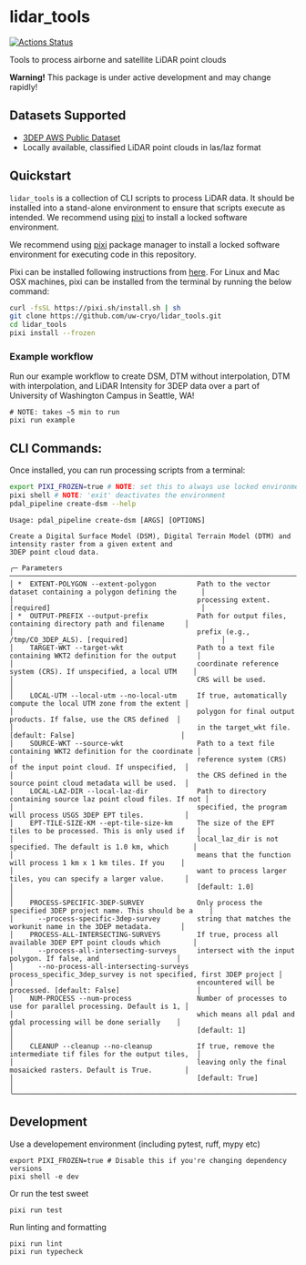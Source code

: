 # lidar_tools

[![Actions Status][actions-badge]][actions-link]

[actions-badge]:            https://github.com/uw-cryo/lidar_tools/workflows/Tests/badge.svg
[actions-link]:             https://github.com/uw-cryo/lidar_tools/actions

Tools to process airborne and satellite LiDAR point clouds

**Warning!** This package is under active development and may change rapidly!


## Datasets Supported
* [3DEP AWS Public Dataset](https://registry.opendata.aws/usgs-lidar/)
* Locally available, classified LiDAR point clouds in las/laz format

  
## Quickstart

`lidar_tools` is a collection of CLI scripts to process LiDAR data. It should be installed into a stand-alone environment to ensure that scripts execute as intended. We recommend using [pixi](https://pixi.sh/latest/) to install a locked software environment. 

We recommend using [pixi](https://pixi.sh/latest/) package manager to install a locked software environment for executing code in this repository. 

Pixi can be installed following instructions from [here](https://pixi.sh/latest/#installation). For Linux and Mac OSX machines, pixi can be installed from the terminal by running the below command:

```bash
curl -fsSL https://pixi.sh/install.sh | sh
git clone https://github.com/uw-cryo/lidar_tools.git
cd lidar_tools
pixi install --frozen
```

### Example workflow
Run our example workflow to create DSM, DTM without interpolation, DTM with interpolation, and LiDAR Intensity for 3DEP data over a part of University of Washington Campus in Seattle, WA!
```
# NOTE: takes ~5 min to run 
pixi run example
```

## CLI Commands:

Once installed, you can run processing scripts from a terminal:

```bash
export PIXI_FROZEN=true # NOTE: set this to always use locked environment
pixi shell # NOTE: 'exit' deactivates the environment
pdal_pipeline create-dsm --help
```

```console
Usage: pdal_pipeline create-dsm [ARGS] [OPTIONS]

Create a Digital Surface Model (DSM), Digital Terrain Model (DTM) and intensity raster from a given extent and 
3DEP point cloud data.

╭─ Parameters ──────────────────────────────────────────────────────────────────────────────────────────────────╮
│ *  EXTENT-POLYGON --extent-polygon          Path to the vector dataset containing a polygon defining the      │
│                                             processing extent. [required]                                     │
│ *  OUTPUT-PREFIX --output-prefix            Path for output files, containing directory path and filename     │
│                                             prefix (e.g., /tmp/CO_3DEP_ALS). [required]                       │
│    TARGET-WKT --target-wkt                  Path to a text file containing WKT2 definition for the output     │
│                                             coordinate reference system (CRS). If unspecified, a local UTM    │
│                                             CRS will be used.                                                 │
│    LOCAL-UTM --local-utm --no-local-utm     If true, automatically compute the local UTM zone from the extent │
│                                             polygon for final output products. If false, use the CRS defined  │
│                                             in the target_wkt file. [default: False]                          │
│    SOURCE-WKT --source-wkt                  Path to a text file containing WKT2 definition for the coordinate │
│                                             reference system (CRS) of the input point cloud. If unspecified,  │
│                                             the CRS defined in the source point cloud metadata will be used.  │
│    LOCAL-LAZ-DIR --local-laz-dir            Path to directory containing source laz point cloud files. If not │
│                                             specified, the program will process USGS 3DEP EPT tiles.          │
│    EPT-TILE-SIZE-KM --ept-tile-size-km      The size of the EPT tiles to be processed. This is only used if   │
│                                             local_laz_dir is not specified. The default is 1.0 km, which      │
│                                             means that the function will process 1 km x 1 km tiles. If you    │
│                                             want to process larger tiles, you can specify a larger value.     │
│                                             [default: 1.0]                                                    │
│    PROCESS-SPECIFIC-3DEP-SURVEY             Only process the specified 3DEP project name. This should be a    │
│      --process-specific-3dep-survey         string that matches the workunit name in the 3DEP metadata.       │
│    PROCESS-ALL-INTERSECTING-SURVEYS         If true, process all available 3DEP EPT point clouds which        │
│      --process-all-intersecting-surveys     intersect with the input polygon. If false, and                   │
│      --no-process-all-intersecting-surveys  process_specific_3dep_survey is not specified, first 3DEP project │
│                                             encountered will be processed. [default: False]                   │
│    NUM-PROCESS --num-process                Number of processes to use for parallel processing. Default is 1, │
│                                             which means all pdal and gdal processing will be done serially    │
│                                             [default: 1]                                                      │
│    CLEANUP --cleanup --no-cleanup           If true, remove the intermediate tif files for the output tiles,  │
│                                             leaving only the final mosaicked rasters. Default is True.        │
│                                             [default: True]                                                   │
╰───────────────────────────────────────────────────────────────────────────────────────────────────────────────╯
```

## Development

Use a developement environment (including pytest, ruff, mypy etc)
```
export PIXI_FROZEN=true # Disable this if you're changing dependency versions
pixi shell -e dev
```

Or run the test sweet
```
pixi run test
```

Run linting and formatting 
```
pixi run lint
pixi run typecheck
```

